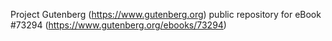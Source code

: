 Project Gutenberg (https://www.gutenberg.org) public repository for eBook #73294 (https://www.gutenberg.org/ebooks/73294)
